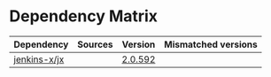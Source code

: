 # Dependency Matrix

Dependency | Sources | Version | Mismatched versions
---------- | ------- | ------- | -------------------
[jenkins-x/jx](https://github.com/jenkins-x/jx.git) |  | [2.0.592](https://github.com/jenkins-x/jx/releases/tag/v2.0.592) | 
